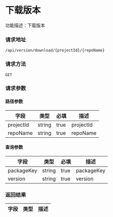 # 下载版本
功能描述：下载版本

### 请求地址
```
/api/version/download/{projectId}/{repoName}
```

### 请求方法
`GET`
### 请求参数
#### 路径参数

| 字段 | 类型 | 必填 | 描述 |
| -------- | -------- | -------- | -------- |
| projectId     | string   | true       | projectId |
| repoName     | string   | true       | repoName |

#### 查询参数

| 字段 | 类型 | 必填 | 描述 |
| -------- | -------- | -------- | -------- |
| packageKey     | string   | true       | packageKey |
| version     | string   | true       | version |



### 返回结果

| 字段 | 类型 | 描述 |
| -------- | -------- | -------- |

